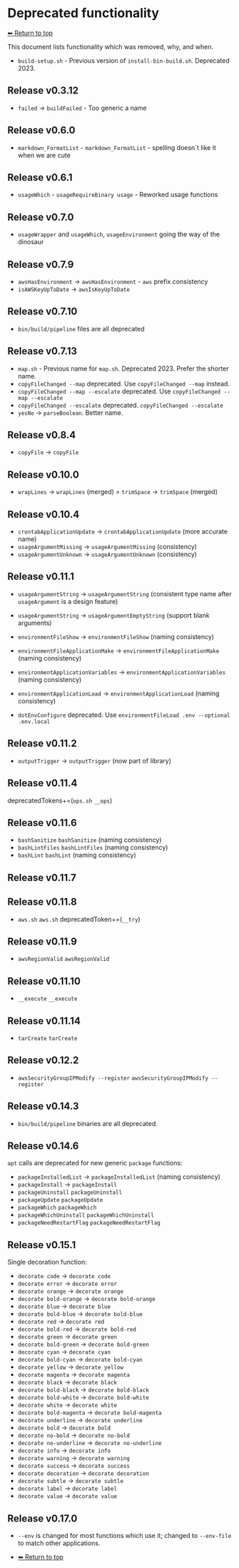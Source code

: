# Deprecated functionality

[⬅ Return to top](index.md)

This document lists functionality which was removed, why, and when.

- `build-setup.sh` - Previous version of `install-bin-build.sh`. Deprecated 2023.

## Release v0.3.12

- `failed` -> `buildFailed` - Too generic a name

## Release v0.6.0

- `markdown_FormatList` - `markdown_FormatList` - spelling doesn`t like it when we are cute

## Release v0.6.1

- `usageWhich` - `usageRequireBinary usage` - Reworked usage functions

## Release v0.7.0

- `usageWrapper` and `usageWhich`, `usageEnvironment` going the way of the dinosaur

## Release v0.7.9

- `awsHasEnvironment` -> `awsHasEnvironment` - `aws` prefix consistency
- `isAWSKeyUpToDate` -> `awsIsKeyUpToDate`

## Release v0.7.10

- `bin/build/pipeline` files are all deprecated

## Release v0.7.13

- `map.sh` - Previous name for `map.sh`. Deprecated 2023. Prefer the shorter name.
- `copyFileChanged --map` deprecated. Use `copyFileChanged --map` instead.
- `copyFileChanged --map --escalate` deprecated. Use `copyFileChanged --map --escalate`
- `copyFileChanged --escalate` deprecated. `copyFileChanged --escalate`
- `yesNo` -> `parseBoolean`. Better name.

## Release v0.8.4

- `copyFile` -> `copyFile`

## Release v0.10.0

- `wrapLines` -> `wrapLines` (merged)
  = `trimSpace` -> `trimSpace` (merged)

## Release v0.10.4

- `crontabApplicationUpdate` -> `crontabApplicationUpdate` (more accurate name)
- `usageArgumentMissing` -> `usageArgumentMissing` (consistency)
- `usageArgumentUnknown` -> `usageArgumentUnknown` (consistency)

## Release v0.11.1

- `usageArgumentString` -> `usageArgumentString` (consistent type name after `usageArgument` is a design feature)
- `usageArgumentString` -> `usageArgumentEmptyString` (support blank arguments)

- `environmentFileShow` -> `environmentFileShow` (naming consistency)
- `environmentFileApplicationMake` -> `environmentFileApplicationMake` (naming consistency)
- `environmentApplicationVariables` -> `environmentApplicationVariables` (naming consistency)
- `environmentApplicationLoad` -> `environmentApplicationLoad` (naming consistency)

- `dotEnvConfigure` deprecated. Use `environmentFileLoad .env --optional .env.local`

## Release v0.11.2

- `outputTrigger` -> `outputTrigger` (now part of library)

## Release v0.11.4

deprecatedTokens+=(`ops.sh` `__ops`)

## Release v0.11.6

- `bashSanitize` `bashSanitize` (naming consistency)
- `bashLintFiles` `bashLintFiles` (naming consistency)
- `bashLint` `bashLint` (naming consistency)

## Release v0.11.7

## Release v0.11.8

- `aws.sh` `aws.sh`
  deprecatedToken+=(`__try`)

## Release v0.11.9

- `awsRegionValid` `awsRegionValid`

## Release v0.11.10

- `__execute` `__execute`

## Release v0.11.14

- `tarCreate` `tarCreate`

## Release v0.12.2

- `awsSecurityGroupIPModify --register` `awsSecurityGroupIPModify --register`

## Release v0.14.3

- `bin/build/pipeline` binaries are all deprecated.

## Release v0.14.6

`apt` calls are deprecated for new generic `package` functions:

- `packageInstalledList` -> `packageInstalledList` (naming consistency)
- `packageInstall` -> `packageInstall`
- `packageUninstall` `packageUninstall`
- `packageUpdate` `packageUpdate`
- `packageWhich` `packageWhich`
- `packageWhichUninstall` `packageWhichUninstall`
- `packageNeedRestartFlag` `packageNeedRestartFlag`

## Release v0.15.1

Single decoration function:

- `decorate code` -> `decorate code`
- `decorate error` -> `decorate error`
- `decorate orange` -> `decorate orange`
- `decorate bold-orange` -> `decorate bold-orange`
- `decorate blue` -> `decorate blue`
- `decorate bold-blue` -> `decorate bold-blue`
- `decorate red` -> `decorate red`
- `decorate bold-red` -> `decorate bold-red`
- `decorate green` -> `decorate green`
- `decorate bold-green` -> `decorate bold-green`
- `decorate cyan` -> `decorate cyan`
- `decorate bold-cyan` -> `decorate bold-cyan`
- `decorate yellow` -> `decorate yellow`
- `decorate magenta` -> `decorate magenta`
- `decorate black` -> `decorate black`
- `decorate bold-black` -> `decorate bold-black`
- `decorate bold-white` -> `decorate bold-white`
- `decorate white` -> `decorate white`
- `decorate bold-magenta` -> `decorate bold-magenta`
- `decorate underline` -> `decorate underline`
- `decorate bold` -> `decorate bold`
- `decorate no-bold` -> `decorate no-bold`
- `decorate no-underline` -> `decorate no-underline`
- `decorate info` -> `decorate info`
- `decorate warning` -> `decorate warning`
- `decorate success` -> `decorate success`
- `decorate decoration` -> `decorate decoration`
- `decorate subtle` -> `decorate subtle`
- `decorate label` -> `decorate label`
- `decorate value` -> `decorate value`

## Release v0.17.0

- `--env` is changed for most functions which use it; changed to `--env-file` to match other applications.

- [⬅ Return to top](index.md)
